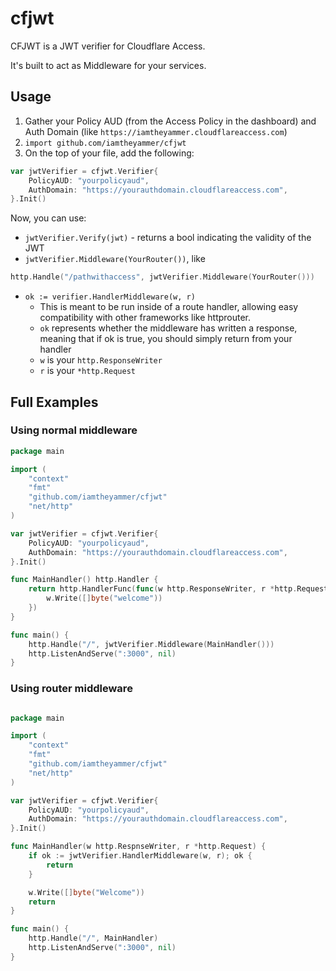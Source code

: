 # cfjwt

CFJWT is a JWT verifier for Cloudflare Access.

It's built to act as Middleware for your services.

## Usage

1. Gather your Policy AUD (from the Access Policy in the dashboard) and Auth Domain (like `https://iamtheyammer.cloudflareaccess.com`)
2. `import github.com/iamtheyammer/cfjwt`
3. On the top of your file, add the following:
```go
var jwtVerifier = cfjwt.Verifier{
    PolicyAUD: "yourpolicyaud",
    AuthDomain: "https://yourauthdomain.cloudflareaccess.com",
}.Init()
```

Now, you can use:
- `jwtVerifier.Verify(jwt)` - returns a bool indicating the validity of the JWT
- `jwtVerifier.Middleware(YourRouter())`, like
```go
http.Handle("/pathwithaccess", jwtVerifier.Middleware(YourRouter()))
```
- `ok := verifier.HandlerMiddleware(w, r)`
  - This is meant to be run inside of a route handler, allowing easy compatibility with other frameworks like httprouter.
  - `ok` represents whether the middleware has written a response, meaning that if ok is true, you should simply return from your handler
  - `w` is your `http.ResponseWriter`
  - `r` is your `*http.Request`
  
## Full Examples

### Using normal middleware

```go
package main

import (
    "context"
    "fmt"
    "github.com/iamtheyammer/cfjwt"
    "net/http"
)

var jwtVerifier = cfjwt.Verifier{
    PolicyAUD: "yourpolicyaud",
    AuthDomain: "https://yourauthdomain.cloudflareaccess.com",
}.Init()

func MainHandler() http.Handler {
    return http.HandlerFunc(func(w http.ResponseWriter, r *http.Request) {
        w.Write([]byte("welcome"))
    })
}

func main() {
    http.Handle("/", jwtVerifier.Middleware(MainHandler()))
    http.ListenAndServe(":3000", nil)
}
```

### Using router middleware

```go

package main

import (
    "context"
    "fmt"
    "github.com/iamtheyammer/cfjwt"
    "net/http"
)

var jwtVerifier = cfjwt.Verifier{
    PolicyAUD: "yourpolicyaud",
    AuthDomain: "https://yourauthdomain.cloudflareaccess.com",
}.Init()

func MainHandler(w http.RespnseWriter, r *http.Request) {
    if ok := jwtVerifier.HandlerMiddleware(w, r); ok {
        return
    }

    w.Write([]byte("Welcome"))
    return
}

func main() {
    http.Handle("/", MainHandler)
    http.ListenAndServe(":3000", nil)
}
```